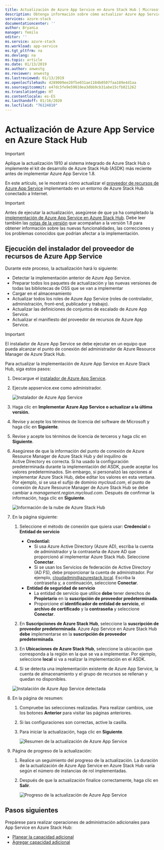 ```yaml
---
title: Actualización de Azure App Service en Azure Stack Hub | Microsoft Docs
description: Obtenga información sobre cómo actualizar Azure App Service en Azure Stack Hub.
services: azure-stack
documentationcenter: ''
author: BryanLa
manager: femila
editor: ''
ms.service: azure-stack
ms.workload: app-service
ms.tgt_pltfrm: na
ms.devlang: na
ms.topic: article
ms.date: 01/13/2019
ms.author: anwestg
ms.reviewer: anwestg
ms.lastreviewed: 01/13/2019
ms.openlocfilehash: 4289009ee20f5e031ae1104b0507faa189e4d1aa
ms.sourcegitcommit: e47dc5fe9e59010ea3dbb9cb31abe15cfb821262
ms.translationtype: HT
ms.contentlocale: es-ES
ms.lasthandoff: 01/16/2020
ms.locfileid: "76124810"
---
```

# <a name="update-azure-app-service-on-azure-stack-hub"></a>Actualización de Azure App Service en Azure Stack Hub

> [!IMPORTANT]
> Aplique la actualización 1910 al sistema integrado de Azure Stack Hub o implemente el kit de desarrollo de Azure Stack Hub (ASDK) más reciente antes de implementar Azure App Service 1.8.

En este artículo, se le mostrará cómo actualizar el [proveedor de recursos de Azure App Service](azure-stack-app-service-overview.md) implementado en un entorno de Azure Stack Hub conectado a Internet.

> [!IMPORTANT]
> Antes de ejecutar la actualización, asegúrese de que ya ha completado la [implementación de Azure App Service en Azure Stack Hub](azure-stack-app-service-deploy.md). Debe leer también las [notas de la versión](azure-stack-app-service-release-notes-update-eight.md) que acompañan a la versión 1.8 para obtener información sobre las nuevas funcionalidades, las correcciones y los problemas conocidos que podrían afectar a la implementación.

## <a name="run-the-azure-app-service-resource-provider-installer"></a>Ejecución del instalador del proveedor de recursos de Azure App Service

Durante este proceso, la actualización hará lo siguiente:

* Detectar la implementación anterior de Azure App Service.
* Preparar todos los paquetes de actualización y las nuevas versiones de todas las bibliotecas de OSS que se van a implementar
* Cargar en el almacenamiento
* Actualizar todos los roles de Azure App Service (roles de controlador, administración, front-end, publicador y trabajo).
* Actualizar las definiciones de conjuntos de escalado de Azure App Service.
* Actualizar el manifiesto del proveedor de recursos de Azure App Service.

> [!IMPORTANT]
> El instalador de Azure App Service se debe ejecutar en un equipo que pueda alcanzar el punto de conexión del administrador de Azure Resource Manager de Azure Stack Hub.

Para actualizar la implementación de Azure App Service en Azure Stack Hub, siga estos pasos:

1. Descargue el [instalador de Azure App Service](https://aka.ms/appsvcupdate8installer).

2. Ejecute appservice.exe como administrador.

    ![Instalador de Azure App Service][1]

3. Haga clic en **Implementar Azure App Service o actualizar a la última versión.**

4. Revise y acepte los términos de licencia del software de Microsoft y haga clic en **Siguiente**.

5. Revise y acepte los términos de licencia de terceros y haga clic en **Siguiente**.

6. Asegúrese de que la información del punto de conexión de Azure Resource Manager de Azure Stack Hub y del inquilino de Active Directory es correcta. Si ha usado la configuración predeterminada durante la implementación del ASDK, puede aceptar los valores predeterminados. Sin embargo, si personalizó las opciones al implementar Azure Stack Hub, debe editar los valores en esta ventana. Por ejemplo, si se usa el sufijo de dominio *mycloud.com*, el punto de conexión de Azure Resource Manager de Azure Stack Hub se debe cambiar a *management.region.mycloud.com*. Después de confirmar la información, haga clic en **Siguiente**.

    ![Información de la nube de Azure Stack Hub][2]

7. En la página siguiente:

    1. Seleccione el método de conexión que quiera usar: **Credencial** o **Entidad de servicio**
        - **Credential:**
            - Si usa Azure Active Directory (Azure AD), escriba la cuenta de administrador y la contraseña de Azure AD que proporcionó al implementar Azure Stack Hub. Seleccione **Conectar**.
            - Si se usan los Servicios de federación de Active Directory (AD FS), debe proporcionar la cuenta de administrador. Por ejemplo, cloudadmin@azurestack.local. Escriba la contraseña y, a continuación, seleccione **Conectar**.
        - **Entidad de seguridad de servicio**
            - La entidad de servicio que utilice **debe** tener derechos de **Propietario** en la **suscripción de proveedor predeterminada**.
            - Proporcione el **identificador de entidad de servicio**, el **archivo de certificado** y la **contraseña** y seleccione **Conectar**.

    1. En **Suscripciones de Azure Stack Hub**, seleccione la **suscripción de proveedor predeterminada**.    Azure App Service en Azure Stack Hub **debe** implementarse en la **suscripción de proveedor predeterminada**.

    1. En **Ubicaciones de Azure Stack Hub**, seleccione la ubicación que corresponda a la región en la que se va a implementar. Por ejemplo, seleccione **local** si va a realizar la implementación en el ASDK.

    1. Si se detecta una implementación existente de Azure App Service, la cuenta de almacenamiento y el grupo de recursos se rellenan y quedan no disponibles.

      ![Instalación de Azure App Service detectada][3]

8. En la página de resumen:
   1. Compruebe las selecciones realizadas. Para realizar cambios, use los botones **Anterior** para visitar las páginas anteriores.
   2. Si las configuraciones son correctas, active la casilla.
   3. Para iniciar la actualización, haga clic en **Siguiente**.

       ![Resumen de la actualización de Azure App Service][4]

9. Página de progreso de la actualización:
    1. Realice un seguimiento del progreso de la actualización. La duración de la actualización de Azure App Service en Azure Stack Hub varía según el número de instancias de rol implementadas.
    2. Después de que la actualización finalice correctamente, haga clic en **Salir**.

        ![Progreso de la actualización de Azure App Service][5]

<!--Image references-->
[1]: ./media/azure-stack-app-service-update/app-service-exe.png
[2]: ./media/azure-stack-app-service-update/app-service-azure-resource-manager-endpoints.png
[3]: ./media/azure-stack-app-service-update/app-service-installation-detected.png
[4]: ./media/azure-stack-app-service-update/app-service-upgrade-summary.png
[5]: ./media/azure-stack-app-service-update/app-service-upgrade-complete.png

## <a name="next-steps"></a>Pasos siguientes

Prepárese para realizar operaciones de administración adicionales para App Service en Azure Stack Hub:

* [Planear la capacidad adicional](azure-stack-app-service-capacity-planning.md)
* [Agregar capacidad adicional](azure-stack-app-service-add-worker-roles.md)
